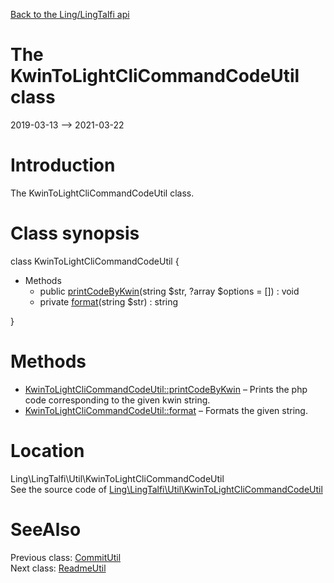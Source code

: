 [Back to the Ling/LingTalfi api](https://github.com/lingtalfi/LingTalfi/blob/master/doc/api/Ling/LingTalfi.md)



The KwinToLightCliCommandCodeUtil class
================
2019-03-13 --> 2021-03-22






Introduction
============

The KwinToLightCliCommandCodeUtil class.



Class synopsis
==============


class <span class="pl-k">KwinToLightCliCommandCodeUtil</span>  {

- Methods
    - public [printCodeByKwin](https://github.com/lingtalfi/LingTalfi/blob/master/doc/api/Ling/LingTalfi/Util/KwinToLightCliCommandCodeUtil/printCodeByKwin.md)(string $str, ?array $options = []) : void
    - private [format](https://github.com/lingtalfi/LingTalfi/blob/master/doc/api/Ling/LingTalfi/Util/KwinToLightCliCommandCodeUtil/format.md)(string $str) : string

}






Methods
==============

- [KwinToLightCliCommandCodeUtil::printCodeByKwin](https://github.com/lingtalfi/LingTalfi/blob/master/doc/api/Ling/LingTalfi/Util/KwinToLightCliCommandCodeUtil/printCodeByKwin.md) &ndash; Prints the php code corresponding to the given kwin string.
- [KwinToLightCliCommandCodeUtil::format](https://github.com/lingtalfi/LingTalfi/blob/master/doc/api/Ling/LingTalfi/Util/KwinToLightCliCommandCodeUtil/format.md) &ndash; Formats the given string.





Location
=============
Ling\LingTalfi\Util\KwinToLightCliCommandCodeUtil<br>
See the source code of [Ling\LingTalfi\Util\KwinToLightCliCommandCodeUtil](https://github.com/lingtalfi/LingTalfi/blob/master/Util/KwinToLightCliCommandCodeUtil.php)



SeeAlso
==============
Previous class: [CommitUtil](https://github.com/lingtalfi/LingTalfi/blob/master/doc/api/Ling/LingTalfi/Util/CommitUtil.md)<br>Next class: [ReadmeUtil](https://github.com/lingtalfi/LingTalfi/blob/master/doc/api/Ling/LingTalfi/Util/ReadmeUtil.md)<br>
